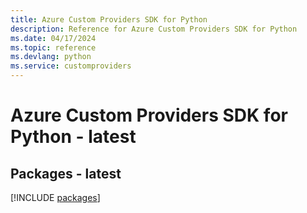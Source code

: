 ```yaml
---
title: Azure Custom Providers SDK for Python
description: Reference for Azure Custom Providers SDK for Python
ms.date: 04/17/2024
ms.topic: reference
ms.devlang: python
ms.service: customproviders
---
```

# Azure Custom Providers SDK for Python - latest
## Packages - latest
[!INCLUDE [packages](custom-providers-index.md)]